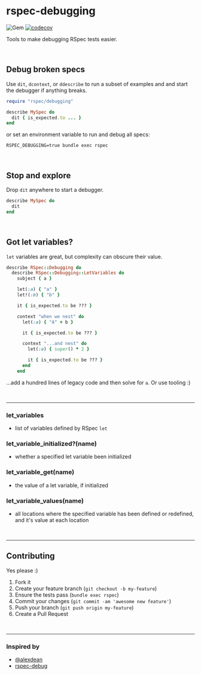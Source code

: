 rspec-debugging
======
![Gem](https://img.shields.io/gem/dt/rspec-debugging?style=plastic)
[![codecov](https://codecov.io/gh/dpep/rspec-debugging/branch/main/graph/badge.svg)](https://codecov.io/gh/dpep/rspec-debugging)


Tools to make debugging RSpec tests easier.

<br />

Debug broken specs
----
Use `dit`, `dcontext`, or `ddescribe` to run a subset of examples and and start the debugger if anything breaks.

```ruby
require "rspec/debugging"

describe MySpec do
  dit { is_expected.to ... }
end
```

or set an environment variable to run and debug all specs:
```
RSPEC_DEBUGGING=true bundle exec rspec
```

<br />

Stop and explore
----
Drop `dit` anywhere to start a debugger.

```ruby
describe MySpec do
  dit
end
```

<br />

Got let variables?
----
`let` variables are great, but complexity can obscure their value.

```ruby
describe RSpec::Debugging do
  describe RSpec::Debugging::LetVariables do
    subject { a }

    let(:a) { "a" }
    let!(:b) { "b" }

    it { is_expected.to be ??? }

    context "when we nest" do
      let(:a) { "A" + b }

      it { is_expected.to be ??? }

      context "...and nest" do
        let(:a) { super() * 2 }

        it { is_expected.to be ??? }
      end
    end
```

...add a hundred lines of legacy code and then solve for `a`.  Or use tooling :)

<br />

----

### let_variables
* list of variables defined by RSpec `let`


### let_variable_initialized?(name)
* whether a specified let variable been initialized


### let_variable_get(name)
* the value of a let variable, if initialized

### let_variable_values(name)
* all locations where the specified variable has been defined or redefined, and it's value at each location


<br />

----
## Contributing

Yes please  :)

1. Fork it
1. Create your feature branch (`git checkout -b my-feature`)
1. Ensure the tests pass (`bundle exec rspec`)
1. Commit your changes (`git commit -am 'awesome new feature'`)
1. Push your branch (`git push origin my-feature`)
1. Create a Pull Request


<br />

----
### Inspired by

- [@alexdean](https://github.com/alexdean)
- [rspec-debug](https://github.com/ko1/rspec-debug)
